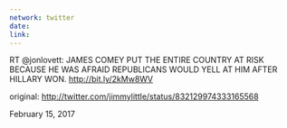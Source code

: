```yaml
---
network: twitter
date:
link:
---
```

RT @jonlovett: JAMES COMEY PUT THE ENTIRE COUNTRY AT RISK BECAUSE HE WAS AFRAID REPUBLICANS WOULD YELL AT HIM AFTER HILLARY WON. http://bit.ly/2kMw8WV 

original: http://twitter.com/jimmylittle/status/832129974333165568 

February 15, 2017